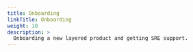```yaml
---
title: Onboarding
linkTitle: Onboarding
weight: 10
description: >
  Onboarding a new layered product and getting SRE support.
---
```

